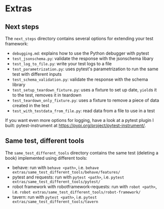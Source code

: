 # Extras

## Next steps

The `next_steps` directory contains several options for extending your test framework:
- `debugging.md`: explains how to use the Python debugger with pytest
- `test_jsonschema.py`: validate the response with the jsonschema libary
- `test_log_to_file.py`: write your test logs to a file
- `test_parametrization.py`: uses pytest's parametrization to run the same test with different inputs
- `test_schema_validation.py`: validate the response with the schema library
- `test_setup_teardown_fixture.py`: uses a fixture to set up date, `yield`s it to the test, removes it in teardown
- `test_teardown_only_fixture.py`: uses a fixture to remove a piece of data created in the test
- `test_with_testdata_from_file.py`: read data from a file to use in a test

If you want even more options for logging, have a look at a pytest plugin I built: pytest-instrument at
https://pypi.org/project/pytest-instrument/.


## Same test, different tools
The `same_test_different_tools` directory contains the same test (deleting a book) implemented
using different tools:
- behave: run with `behave <path>`, i.e. `behave extras/same_test_different_tools/behave/features/`
- pytest and requests: run with `pytest <path>`, i.e. `pytest extras/same_test_different_tools/pytest/`
- robot framework with robotframework-requests:  run with `robot <path>`, i.e. `robot extras/same_test_different_tools/robot-framework/`
- tavern:  run with  `pytest <path>`, i.e. `pytest extras/same_test_different_tools/tavern`
